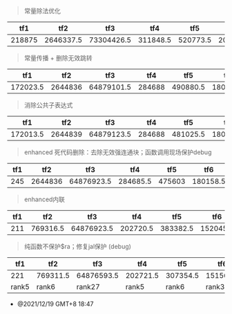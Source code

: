 > 常量除法优化

| tf1    | tf2       | tf3        | tf4      | tf5      | tf6      |
| ------ | --------- | ---------- | -------- | -------- | -------- |
| 218875 | 2646337.5 | 73304426.5 | 311848.5 | 520773.5 | 200745.5 |

> 常量传播 + 删除无效跳转

| tf1      | tf2     | tf3        | tf4    | tf5      | tf6      |
| -------- | ------- | ---------- | ------ | -------- | -------- |
| 172023.5 | 2644836 | 64879101.5 | 284688 | 490880.5 | 180052.5 |

> 消除公共子表达式

| tf1      | tf2     | tf3        | tf4    | tf5      | tf6      |
| -------- | ------- | ---------- | ------ | -------- | -------- |
| 172013.5 | 2644839 | 64879123.5 | 284688 | 481025.5 | 180092.5 |

> enhanced 死代码删除：去除无效强连通块；函数调用现场保护debug

| tf1  | tf2     | tf3        | tf4      | tf5    | tf6      |
| ---- | ------- | ---------- | -------- | ------ | -------- |
| 245  | 2644836 | 64876923.5 | 284685.5 | 475603 | 180158.5 |

> enhanced内联

| tf1  | tf2      | tf3        | tf4      | tf5      | tf6      |
| ---- | -------- | ---------- | -------- | -------- | -------- |
| 211  | 769316.5 | 64876923.5 | 202720.5 | 383382.5 | 152045.5 |

> 纯函数不保护$ra；修复jal保护 (debug)

| tf1   | tf2      | tf3        | tf4      | tf5      | tf6      |
| ----- | -------- | ---------- | -------- | -------- | -------- |
| 221   | 769311.5 | 64876593.5 | 202721.5 | 307354.5 | 151565.5 |
| rank5 | rank6    | rank27     | rank5    | rank6    | rank3    |

* @2021/12/19 GMT+8 18:47